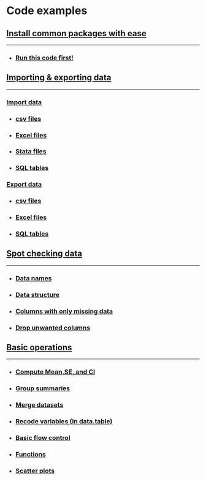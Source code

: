 # Code examples
## [Install common packages with ease](examples/example_install_packages.R) 
-----
* ### [Run this code first!](examples/example_install_packages.R)
## [Importing & exporting data](examples/example_import_export.md#importing--exporting-data) 
-----
### [Import data](examples/example_import_export.md#import-data)
* ### [csv files](examples/example_import_export.md#csv-files)
* ### [Excel files](examples/example_import_export.md#excel-files)
* ### [Stata files](examples/example_import_export.md#stata-files)
* ### [SQL tables](examples/example_import_export.md#sql-tables)

### [Export data](examples/example_import_export.md#export-data)
* ### [csv files](examples/example_import_export.md#csv-files-1)
* ### [Excel files](examples/example_import_export.md#excel-files-1)
* ### [SQL tables](examples/example_import_export.md#sql-tables-1)

## [Spot checking data](examples/example_spot_checks.md#spot-checking-data)
-----
* ### [Data names](examples/example_spot_checks.md#data-names)
* ### [Data structure](examples/example_spot_checks.md#data-structure)
* ### [Columns with only missing data](examples/example_spot_checks.md#look-for-columns-with-only-missing-data)
* ### [Drop unwanted columns](examples/example_spot_checks.md#drop-unwanted-columns)

## [Basic operations](examples/example_basic_operations.md#basic-operations)
-----
* ### [Compute Mean,SE, and CI](examples/example_basic_operations.md#a-compute-mean-se-and-ci)
* ### [Group summaries](examples/example_basic_operations.md#b-groups-summaries)
* ### [Merge datasets](examples/example_basic_operations.md#c-merge-datasets)
* ### [Recode variables (in data.table)](examples/example_basic_operations.md#d-recode-variables-in-datatable)
* ### [Basic flow control](examples/example_basic_operations.md#e-basic-flow-control)
* ### [Functions](examples/example_basic_operations.md#f-functions)
* ### [Scatter plots](examples/example_basic_operations.md#g-scatter-plots)
